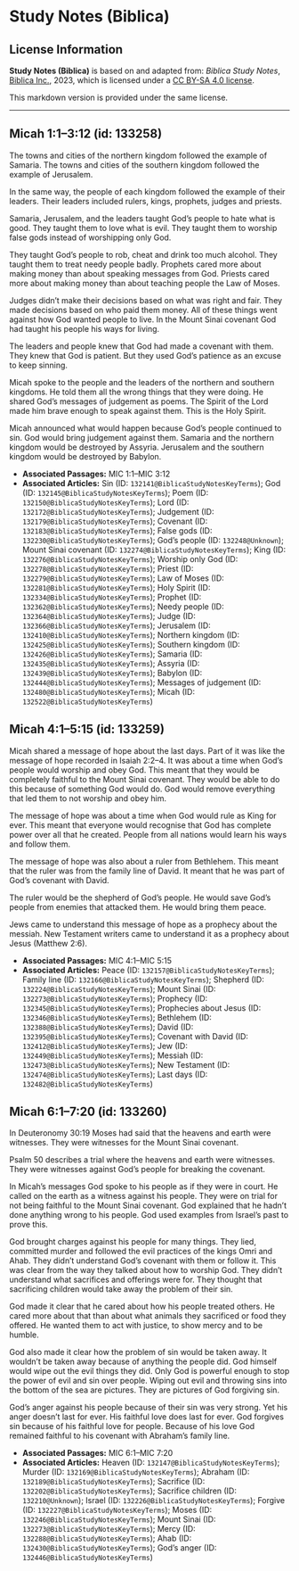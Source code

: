 # Study Notes (Biblica)

## License Information

**Study Notes (Biblica)** is based on and adapted from: _Biblica Study Notes_, [Biblica Inc.](https://www.biblica.com/), 2023, which is licensed under a [CC BY-SA 4.0 license](https://creativecommons.org/licenses/by-sa/4.0/legalcode.en).

This markdown version is provided under the same license.



--------------------------------

## Micah 1:1–3:12 (id: 133258)

The towns and cities of the northern kingdom followed the example of Samaria. The towns and cities of the southern kingdom followed the example of Jerusalem.

In the same way, the people of each kingdom followed the example of their leaders. Their leaders included rulers, kings, prophets, judges and priests.

Samaria, Jerusalem, and the leaders taught God’s people to hate what is good. They taught them to love what is evil. They taught them to worship false gods instead of worshipping only God.

They taught God’s people to rob, cheat and drink too much alcohol. They taught them to treat needy people badly. Prophets cared more about making money than about speaking messages from God. Priests cared more about making money than about teaching people the Law of Moses.

Judges didn’t make their decisions based on what was right and fair. They made decisions based on who paid them money. All of these things went against how God wanted people to live. In the Mount Sinai covenant God had taught his people his ways for living.

The leaders and people knew that God had made a covenant with them. They knew that God is patient. But they used God’s patience as an excuse to keep sinning.

Micah spoke to the people and the leaders of the northern and southern kingdoms. He told them all the wrong things that they were doing. He shared God’s messages of judgement as poems. The Spirit of the Lord made him brave enough to speak against them. This is the Holy Spirit.

Micah announced what would happen because God’s people continued to sin. God would bring judgement against them. Samaria and the northern kingdom would be destroyed by Assyria. Jerusalem and the southern kingdom would be destroyed by Babylon.

* **Associated Passages:** MIC 1:1–MIC 3:12
* **Associated Articles:** Sin (ID: `132141@BiblicaStudyNotesKeyTerms`); God (ID: `132145@BiblicaStudyNotesKeyTerms`); Poem (ID: `132150@BiblicaStudyNotesKeyTerms`); Lord (ID: `132172@BiblicaStudyNotesKeyTerms`); Judgement (ID: `132179@BiblicaStudyNotesKeyTerms`); Covenant (ID: `132183@BiblicaStudyNotesKeyTerms`); False gods (ID: `132230@BiblicaStudyNotesKeyTerms`); God’s people (ID: `132248@Unknown`); Mount Sinai covenant (ID: `132274@BiblicaStudyNotesKeyTerms`); King (ID: `132276@BiblicaStudyNotesKeyTerms`); Worship only God (ID: `132278@BiblicaStudyNotesKeyTerms`); Priest (ID: `132279@BiblicaStudyNotesKeyTerms`); Law of Moses (ID: `132281@BiblicaStudyNotesKeyTerms`); Holy Spirit (ID: `132334@BiblicaStudyNotesKeyTerms`); Prophet (ID: `132362@BiblicaStudyNotesKeyTerms`); Needy people (ID: `132364@BiblicaStudyNotesKeyTerms`); Judge (ID: `132366@BiblicaStudyNotesKeyTerms`); Jerusalem (ID: `132410@BiblicaStudyNotesKeyTerms`); Northern kingdom (ID: `132425@BiblicaStudyNotesKeyTerms`); Southern kingdom (ID: `132426@BiblicaStudyNotesKeyTerms`); Samaria (ID: `132435@BiblicaStudyNotesKeyTerms`); Assyria (ID: `132439@BiblicaStudyNotesKeyTerms`); Babylon (ID: `132444@BiblicaStudyNotesKeyTerms`); Messages of judgement (ID: `132480@BiblicaStudyNotesKeyTerms`); Micah (ID: `132522@BiblicaStudyNotesKeyTerms`)

## Micah 4:1–5:15 (id: 133259)

Micah shared a message of hope about the last days. Part of it was like the message of hope recorded in Isaiah 2:2–4\. It was about a time when God’s people would worship and obey God. This meant that they would be completely faithful to the Mount Sinai covenant. They would be able to do this because of something God would do. God would remove everything that led them to not worship and obey him.

The message of hope was about a time when God would rule as King for ever. This meant that everyone would recognise that God has complete power over all that he created. People from all nations would learn his ways and follow them.

The message of hope was also about a ruler from Bethlehem. This meant that the ruler was from the family line of David. It meant that he was part of God’s covenant with David.

The ruler would be the shepherd of God’s people. He would save God’s people from enemies that attacked them. He would bring them peace.

Jews came to understand this message of hope as a prophecy about the messiah. New Testament writers came to understand it as a prophecy about Jesus (Matthew 2:6\).

* **Associated Passages:** MIC 4:1–MIC 5:15
* **Associated Articles:** Peace (ID: `132157@BiblicaStudyNotesKeyTerms`); Family line (ID: `132166@BiblicaStudyNotesKeyTerms`); Shepherd (ID: `132224@BiblicaStudyNotesKeyTerms`); Mount Sinai (ID: `132273@BiblicaStudyNotesKeyTerms`); Prophecy (ID: `132345@BiblicaStudyNotesKeyTerms`); Prophecies about Jesus (ID: `132346@BiblicaStudyNotesKeyTerms`); Bethlehem (ID: `132388@BiblicaStudyNotesKeyTerms`); David (ID: `132395@BiblicaStudyNotesKeyTerms`); Covenant with David (ID: `132412@BiblicaStudyNotesKeyTerms`); Jew (ID: `132449@BiblicaStudyNotesKeyTerms`); Messiah (ID: `132473@BiblicaStudyNotesKeyTerms`); New Testament (ID: `132474@BiblicaStudyNotesKeyTerms`); Last days (ID: `132482@BiblicaStudyNotesKeyTerms`)

## Micah 6:1–7:20 (id: 133260)

In Deuteronomy 30:19 Moses had said that the heavens and earth were witnesses. They were witnesses for the Mount Sinai covenant.

Psalm 50 describes a trial where the heavens and earth were witnesses. They were witnesses against God’s people for breaking the covenant.

In Micah’s messages God spoke to his people as if they were in court. He called on the earth as a witness against his people. They were on trial for not being faithful to the Mount Sinai covenant. God explained that he hadn’t done anything wrong to his people. God used examples from Israel’s past to prove this.

God brought charges against his people for many things. They lied, committed murder and followed the evil practices of the kings Omri and Ahab. They didn’t understand God’s covenant with them or follow it. This was clear from the way they talked about how to worship God. They didn’t understand what sacrifices and offerings were for. They thought that sacrificing children would take away the problem of their sin.

God made it clear that he cared about how his people treated others. He cared more about that than about what animals they sacrificed or food they offered. He wanted them to act with justice, to show mercy and to be humble.

God also made it clear how the problem of sin would be taken away. It wouldn’t be taken away because of anything the people did. God himself would wipe out the evil things they did. Only God is powerful enough to stop the power of evil and sin over people. Wiping out evil and throwing sins into the bottom of the sea are pictures. They are pictures of God forgiving sin.

God’s anger against his people because of their sin was very strong. Yet his anger doesn’t last for ever. His faithful love does last for ever. God forgives sin because of his faithful love for people. Because of his love God remained faithful to his covenant with Abraham’s family line.

* **Associated Passages:** MIC 6:1–MIC 7:20
* **Associated Articles:** Heaven (ID: `132147@BiblicaStudyNotesKeyTerms`); Murder (ID: `132169@BiblicaStudyNotesKeyTerms`); Abraham (ID: `132189@BiblicaStudyNotesKeyTerms`); Sacrifice (ID: `132202@BiblicaStudyNotesKeyTerms`); Sacrifice children (ID: `132210@Unknown`); Israel (ID: `132226@BiblicaStudyNotesKeyTerms`); Forgive (ID: `132227@BiblicaStudyNotesKeyTerms`); Moses (ID: `132246@BiblicaStudyNotesKeyTerms`); Mount Sinai (ID: `132273@BiblicaStudyNotesKeyTerms`); Mercy (ID: `132288@BiblicaStudyNotesKeyTerms`); Ahab (ID: `132430@BiblicaStudyNotesKeyTerms`); God’s anger (ID: `132446@BiblicaStudyNotesKeyTerms`)

